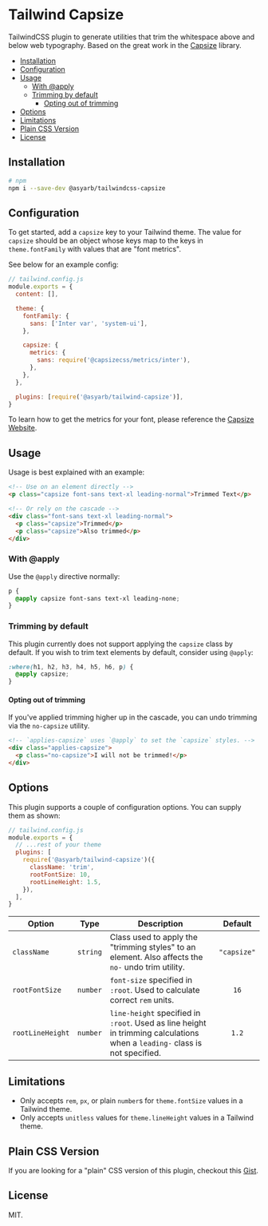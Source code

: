 # Tailwind Capsize <!-- omit in toc -->

TailwindCSS plugin to generate utilities that trim the whitespace above and
below web typography. Based on the great work in the
[Capsize](https://github.com/seek-oss/capsize) library.

- [Installation](#installation)
- [Configuration](#configuration)
- [Usage](#usage)
  - [With @apply](#with-apply)
  - [Trimming by default](#trimming-by-default)
    - [Opting out of trimming](#opting-out-of-trimming)
- [Options](#options)
- [Limitations](#limitations)
- [Plain CSS Version](#plain-css-version)
- [License](#license)

## Installation

```bash
# npm
npm i --save-dev @asyarb/tailwindcss-capsize
```

## Configuration

To get started, add a `capsize` key to your Tailwind theme. The value for
`capsize` should be an object whose keys map to the keys in `theme.fontFamily`
with values that are "font metrics".

See below for an example config:

```js
// tailwind.config.js
module.exports = {
  content: [],

  theme: {
    fontFamily: {
      sans: ['Inter var', 'system-ui'],
    },

    capsize: {
      metrics: {
        sans: require('@capsizecss/metrics/inter'),
      },
    },
  },

  plugins: [require('@asyarb/tailwind-capsize')],
}
```

To learn how to get the metrics for your font, please reference the
[Capsize Website](https://seek-oss.github.io/capsize/).

## Usage

Usage is best explained with an example:

```html
<!-- Use on an element directly -->
<p class="capsize font-sans text-xl leading-normal">Trimmed Text</p>

<!-- Or rely on the cascade -->
<div class="font-sans text-xl leading-normal">
  <p class="capsize">Trimmed</p>
  <p class="capsize">Also trimmed</p>
</div>
```

### With @apply

Use the `@apply` directive normally:

```css
p {
  @apply capsize font-sans text-xl leading-none;
}
```

### Trimming by default

This plugin currently does not support applying the `capsize` class by default.
If you wish to trim text elements by default, consider using `@apply`:

```css
:where(h1, h2, h3, h4, h5, h6, p) {
  @apply capsize;
}
```

#### Opting out of trimming

If you've applied trimming higher up in the cascade, you can undo trimming via
the `no-capsize` utility.

```html
<!-- `applies-capsize` uses `@apply` to set the `capsize` styles. -->
<div class="applies-capsize">
  <p class="no-capsize">I will not be trimmed!</p>
</div>
```

## Options

This plugin supports a couple of configuration options. You can supply them as
shown:

```js
// tailwind.config.js
module.exports = {
  // ...rest of your theme
  plugins: [
    require('@asyarb/tailwind-capsize')({
      className: 'trim',
      rootFontSize: 10,
      rootLineHeight: 1.5,
    }),
  ],
}
```

| **Option**       | **Type** | **Description**                                                                                                            | **Default** |
| ---------------- | :------: | -------------------------------------------------------------------------------------------------------------------------- | :---------: |
| `className`      | `string` | Class used to apply the "trimming styles" to an element. Also affects the `no-` undo trim utility.                         | `"capsize"` |
| `rootFontSize`   | `number` | `font-size` specified in `:root`. Used to calculate correct `rem` units.                                                   |    `16`     |
| `rootLineHeight` | `number` | `line-height` specified in `:root`. Used as line height in trimming calculations when a `leading-` class is not specified. |    `1.2`    |

## Limitations

- Only accepts `rem`, `px`, or plain `number`s for `theme.fontSize` values in a
  Tailwind theme.
- Only accepts `unitless` values for `theme.lineHeight` values in a Tailwind
  theme.

## Plain CSS Version

If you are looking for a "plain" CSS version of this plugin, checkout this
[Gist](https://gist.github.com/asyarb/ec0bb47ebe31f4953e3b31eedee6058f).

## License

MIT.
